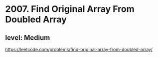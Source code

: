 # 2007. Find Original Array From Doubled Array
## level: Medium

https://leetcode.com/problems/find-original-array-from-doubled-array/
